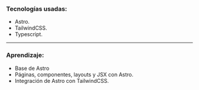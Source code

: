 ### Tecnologías usadas:
- Astro.
- TailwindCSS.
- Typescript.


---

### Aprendizaje:

- Base de Astro
- Páginas, componentes, layouts y JSX con Astro.
- Integración de Astro con TailwindCSS.
